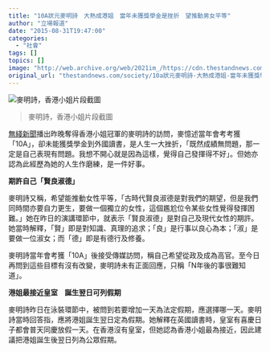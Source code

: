 ```yaml
---
title: "10A狀元麥明詩　大熱成港姐　當年未獲獎學金是挫折　望推動男女平等"
author: "立場報道"
date: "2015-08-31T19:47:00"
categories:
  - "社會"
tags: []
topics: []
image: "http://web.archive.org/web/2021im_/https://cdn.thestandnews.com/media/photos/cache/Screen20Shot202015-08-3120at207.25.4520PM20copy20copy_xBECL_1200x0.png"
original_url: "thestandnews.com/society/10a狀元麥明詩-大熱成港姐-當年未獲獎學金是挫折-望推動男女平等"
---
```

![麥明詩，香港小姐片段截圖](http://web.archive.org/web/2021im_/https://cdn.thestandnews.com/media/photos/cache/Screen20Shot202015-08-3120at207.25.4520PM20copy20copy_xBECL_1200x0.png)

> 麥明詩，香港小姐片段截圖

[無綫新聞](http://web.archive.org/web/20210628220858/http://news.tvb.com/local/55e430d06db28cbd10000003/)播出昨晚奪得香港小姐冠軍的麥明詩的訪問，麥憶述當年會考考獲「10A」，卻未能獲獎學金到外國讀書，是人生一大挫折，「既然成績無問題，那一定是自己表現有問題。我想不開心就是因為這樣，覺得自己發揮得不好」。但她亦認為此經歷為她的人生作磨練，是一件好事。

**期許自己「賢良淑德」**

麥明詩又稱，希望能推動女性平等，「古時代賢良淑德是對我們的期望，但是我們同時間亦要自力更生，要做一個獨立的女性，這個尷尬位令某些女性覺得發揮困難。」她在昨日的演講環節中，就表示「賢良淑德」是對自己及現代女性的期許。她當時解釋，「賢」即是對知識、真理的追求；「良」是行事以良心為本；「淑」是要做一位淑女；而「德」即是有德行及修養。

麥明詩當年會考獲「10A」後接受傳媒訪問，稱自己希望從政及成為高官。至今日再問到這些目標有沒有改變，麥明詩未有正面回應，只稱「N年後的事很難知道」。

**港姐最接近皇室　誕生翌日可列假期**

麥明詩昨日在泳裝環節中，被問到若要增加一天為法定假期，應選擇哪一天。麥明詩當時回答指，應將港姐誕生翌日定為假期。她解釋在英國讀書時，皇室有喜慶日子都會普天同慶放假一天。在香港沒有皇室，但她認為香港小姐最為接近，因此建議把港姐誕生後翌日列為公眾假期。